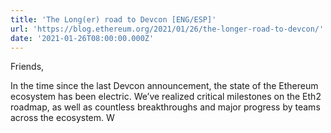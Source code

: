 ```yaml
---
title: 'The Long(er) road to Devcon [ENG/ESP]'
url: 'https://blog.ethereum.org/2021/01/26/the-longer-road-to-devcon/'
date: '2021-01-26T08:00:00.000Z'
---
```

Friends,

In the time since the last Devcon announcement, the state of the Ethereum ecosystem has been electric. We’ve realized critical milestones on the Eth2 roadmap, as well as countless breakthroughs and major progress by teams across the ecosystem. W